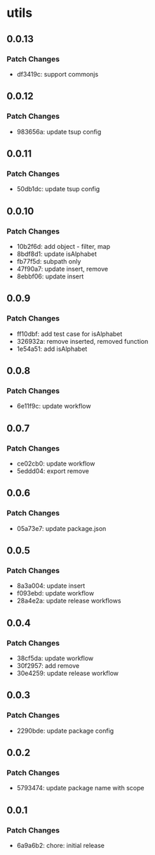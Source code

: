 # utils

## 0.0.13

### Patch Changes

- df3419c: support commonjs

## 0.0.12

### Patch Changes

- 983656a: update tsup config

## 0.0.11

### Patch Changes

- 50db1dc: update tsup config

## 0.0.10

### Patch Changes

- 10b2f6d: add object - filter, map
- 8bdf8d1: update isAlphabet
- fb77f5d: subpath only
- 47f90a7: update insert, remove
- 8ebbf06: update insert

## 0.0.9

### Patch Changes

- ff10dbf: add test case for isAlphabet
- 326932a: remove inserted, removed function
- 1e54a51: add isAlphabet

## 0.0.8

### Patch Changes

- 6e11f9c: update workflow

## 0.0.7

### Patch Changes

- ce02cb0: update workflow
- 5eddd04: export remove

## 0.0.6

### Patch Changes

- 05a73e7: update package.json

## 0.0.5

### Patch Changes

- 8a3a004: update insert
- f093ebd: update workflow
- 28a4e2a: update release workflows

## 0.0.4

### Patch Changes

- 38cf5da: update workflow
- 30f2957: add remove
- 30e4259: update release workflow

## 0.0.3

### Patch Changes

- 2290bde: update package config

## 0.0.2

### Patch Changes

- 5793474: update package name with scope

## 0.0.1

### Patch Changes

- 6a9a6b2: chore: initial release
